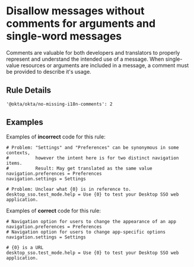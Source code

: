 # Disallow messages without comments for arguments and single-word messages

Comments are valuable for both developers and translators to properly represent and understand the intended use of a message. When single-value resources or arguments are included in a message, a comment must be provided to describe it's usage.

## Rule Details

`'@okta/okta/no-missing-i18n-comments': 2`

## Examples

Examples of **incorrect** code for this rule:

```properties
# Problem: "Settings" and "Preferences" can be synonymous in some contexts,
#          however the intent here is for two distinct navigation items.
#          Result: May get translated as the same value
navigation.preferences = Preferences
navigation.settings = Settings
```

```properties
# Problem: Unclear what {0} is in reference to.
desktop_sso.test_mode.help = Use {0} to test your Desktop SSO web application.
```

Examples of **correct** code for this rule:

```properties
# Navigation option for users to change the appearance of an app
navigation.preferences = Preferences
# Navigation option for users to change app-specific options
navigation.settings = Settings
```

```properties
# {0} is a URL
desktop_sso.test_mode.help = Use {0} to test your Desktop SSO web application.
```
